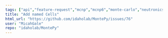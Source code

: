 ```yaml
---
tags: ["api","feature-request","mcnp","mcnp6","monte-carlo","neutronics","radiation-transport"]
title: "Add named Cells"
html_url: "https://github.com/idaholab/MontePy/issues/76"
user: "MicahGale"
repo: "idaholab/MontePy"
---
```


